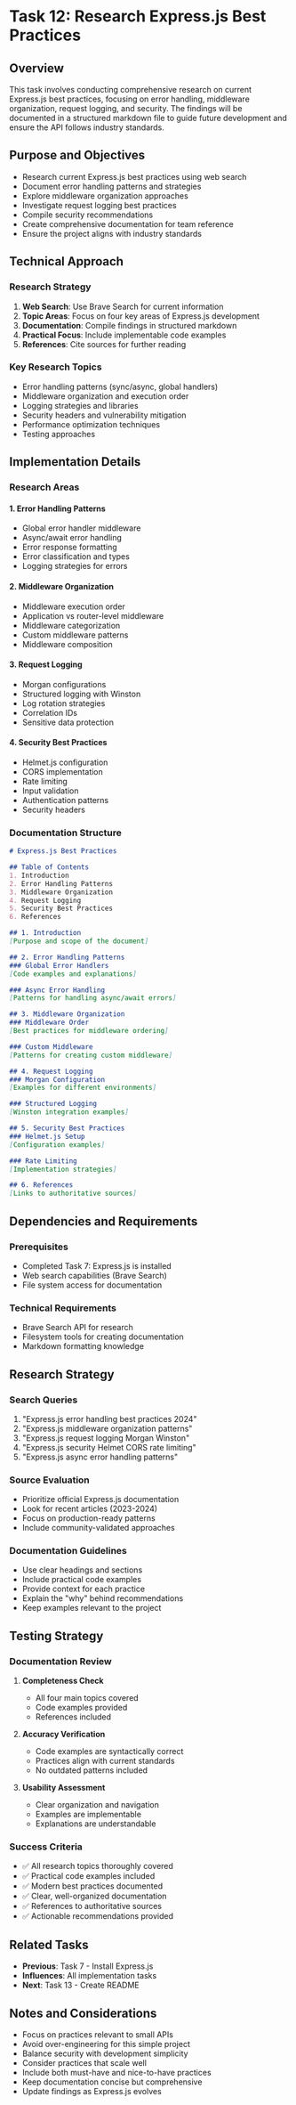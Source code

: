 # Task 12: Research Express.js Best Practices

## Overview
This task involves conducting comprehensive research on current Express.js best practices, focusing on error handling, middleware organization, request logging, and security. The findings will be documented in a structured markdown file to guide future development and ensure the API follows industry standards.

## Purpose and Objectives
- Research current Express.js best practices using web search
- Document error handling patterns and strategies
- Explore middleware organization approaches
- Investigate request logging best practices
- Compile security recommendations
- Create comprehensive documentation for team reference
- Ensure the project aligns with industry standards

## Technical Approach

### Research Strategy
1. **Web Search**: Use Brave Search for current information
2. **Topic Areas**: Focus on four key areas of Express.js development
3. **Documentation**: Compile findings in structured markdown
4. **Practical Focus**: Include implementable code examples
5. **References**: Cite sources for further reading

### Key Research Topics
- Error handling patterns (sync/async, global handlers)
- Middleware organization and execution order
- Logging strategies and libraries
- Security headers and vulnerability mitigation
- Performance optimization techniques
- Testing approaches

## Implementation Details

### Research Areas

#### 1. Error Handling Patterns
- Global error handler middleware
- Async/await error handling
- Error response formatting
- Error classification and types
- Logging strategies for errors

#### 2. Middleware Organization
- Middleware execution order
- Application vs router-level middleware
- Middleware categorization
- Custom middleware patterns
- Middleware composition

#### 3. Request Logging
- Morgan configurations
- Structured logging with Winston
- Log rotation strategies
- Correlation IDs
- Sensitive data protection

#### 4. Security Best Practices
- Helmet.js configuration
- CORS implementation
- Rate limiting
- Input validation
- Authentication patterns
- Security headers

### Documentation Structure
```markdown
# Express.js Best Practices

## Table of Contents
1. Introduction
2. Error Handling Patterns
3. Middleware Organization
4. Request Logging
5. Security Best Practices
6. References

## 1. Introduction
[Purpose and scope of the document]

## 2. Error Handling Patterns
### Global Error Handlers
[Code examples and explanations]

### Async Error Handling
[Patterns for handling async/await errors]

## 3. Middleware Organization
### Middleware Order
[Best practices for middleware ordering]

### Custom Middleware
[Patterns for creating custom middleware]

## 4. Request Logging
### Morgan Configuration
[Examples for different environments]

### Structured Logging
[Winston integration examples]

## 5. Security Best Practices
### Helmet.js Setup
[Configuration examples]

### Rate Limiting
[Implementation strategies]

## 6. References
[Links to authoritative sources]
```

## Dependencies and Requirements

### Prerequisites
- Completed Task 7: Express.js is installed
- Web search capabilities (Brave Search)
- File system access for documentation

### Technical Requirements
- Brave Search API for research
- Filesystem tools for creating documentation
- Markdown formatting knowledge

## Research Strategy

### Search Queries
1. "Express.js error handling best practices 2024"
2. "Express.js middleware organization patterns"
3. "Express.js request logging Morgan Winston"
4. "Express.js security Helmet CORS rate limiting"
5. "Express.js async error handling patterns"

### Source Evaluation
- Prioritize official Express.js documentation
- Look for recent articles (2023-2024)
- Focus on production-ready patterns
- Include community-validated approaches

### Documentation Guidelines
- Use clear headings and sections
- Include practical code examples
- Provide context for each practice
- Explain the "why" behind recommendations
- Keep examples relevant to the project

## Testing Strategy

### Documentation Review
1. **Completeness Check**
   - All four main topics covered
   - Code examples provided
   - References included

2. **Accuracy Verification**
   - Code examples are syntactically correct
   - Practices align with current standards
   - No outdated patterns included

3. **Usability Assessment**
   - Clear organization and navigation
   - Examples are implementable
   - Explanations are understandable

### Success Criteria
- ✅ All research topics thoroughly covered
- ✅ Practical code examples included
- ✅ Modern best practices documented
- ✅ Clear, well-organized documentation
- ✅ References to authoritative sources
- ✅ Actionable recommendations provided

## Related Tasks
- **Previous**: Task 7 - Install Express.js
- **Influences**: All implementation tasks
- **Next**: Task 13 - Create README

## Notes and Considerations
- Focus on practices relevant to small APIs
- Avoid over-engineering for this simple project
- Balance security with development simplicity
- Consider practices that scale well
- Include both must-have and nice-to-have practices
- Keep documentation concise but comprehensive
- Update findings as Express.js evolves